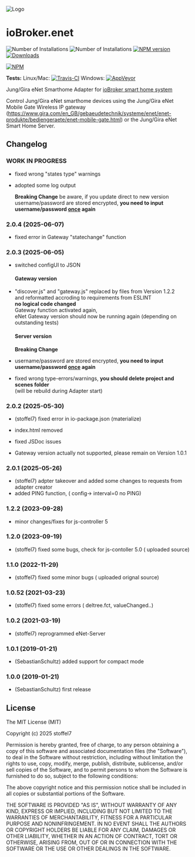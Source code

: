 ![Logo](admin/enet.png)
# ioBroker.enet

![Number of Installations](http://iobroker.live/badges/enet-installed.svg) ![Number of Installations](http://iobroker.live/badges/enet-stable.svg) [![NPM version](http://img.shields.io/npm/v/iobroker.enet.svg)](https://www.npmjs.com/package/iobroker.enet)
[![Downloads](https://img.shields.io/npm/dm/iobroker.enet.svg)](https://www.npmjs.com/package/iobroker.enet)

[![NPM](https://nodei.co/npm/iobroker.enet.png?downloads=true)](https://nodei.co/npm/iobroker.enet/)

**Tests:** Linux/Mac: [![Travis-CI](https://travis-ci.org/SebastianSchultz/ioBroker.enet.svg?branch=master)](https://travis-ci.org/SebastianSchultz/ioBroker.enet)
Windows: [![AppVeyor](https://ci.appveyor.com/api/projects/status/9ow8uf5dq6u8fpfv/branch/master?svg=true)](https://ci.appveyor.com/project/SebastianSchultz/iobroker-enet/branch/master)

Jung/Gira eNet Smarthome Adapter for [ioBroker smart home system](https://www.iobroker.net)

Control Jung/Gira eNet smarthome devices using the Jung/Gira eNet Mobile Gate Wireless IP gateway (https://www.gira.com/en_GB/gebaeudetechnik/systeme/enet/enet-produkte/bediengeraete/enet-mobile-gate.html) or the Jung/Gira eNet Smart Home Server.

## Changelog

<!--
  Placeholder for the next version (at the beginning of the line):
  ### **WORK IN PROGRESS**
-->
### **WORK IN PROGRESS**
* fixed wrong "states type" warnings
* adopted some log output

  **Breaking Change**
  be aware, if you update direct to new version\
  username/password are stored encrypted, **you need to input username/password <ins>once</ins> again**

### 2.0.4 (2025-06-07)
*  fixed error in Gateway "statechange" function

### 2.0.3 (2025-06-05)
* switched configUI to JSON

   #### Gateway version
* "discover.js" and "gateway.js" replaced by files from Version 1.2.2\
   and reformatted accroding to requirements from ESLINT\
   **no logical code changed**\
   Gateway function activated again,\
   eNet Gateway version should now be running again (depending on outstanding tests)

  #### Server version

  **Breaking Change**
* username/password are stored encrypted, **you need to input username/password <ins>once</ins> again**
* fixed wrong type-errors/warnings,   **you should delete project and scenes folder**\
  (will be rebuild during Adapter start)

### 2.0.2 (2025-05-30)
* (stoffel7) fixed error in io-package.json (materialize)
* index.html removed
* fixed JSDoc issues
  
* Gateway version actually not supported, please remain on Version 1.0.1

### 2.0.1 (2025-05-26)
* (stoffel7) adpter takeover and added some changes to requests from adapter creator
* added PING function, ( config-> interval=0 no PING)

### 1.2.2 (2023-09-28)

-   minor changes/fixes for js-controller 5

### 1.2.0 (2023-09-19)
* (stoffel7) fixed some bugs, check for js-contoller 5.0 ( uploaded source)

### 1.1.0 (2022-11-29)
* (stoffel7) fixed some minor bugs ( uploaded orignal source)

### 1.0.52 (2021-03-23)
* (stoffel7) fixed some errors ( deltree.fct, valueChanged..)

### 1.0.2 (2021-03-19)
* (stoffel7) reprogrammed eNet-Server

### 1.0.1 (2019-01-21)
* (SebastianSchultz) added support for compact mode

### 1.0.0 (2019-01-21)
* (SebastianSchultz) first release

## License

The MIT License (MIT)

Copyright (c) 2025 stoffel7

Permission is hereby granted, free of charge, to any person obtaining a copy
of this software and associated documentation files (the "Software"), to deal
in the Software without restriction, including without limitation the rights
to use, copy, modify, merge, publish, distribute, sublicense, and/or sell
copies of the Software, and to permit persons to whom the Software is
furnished to do so, subject to the following conditions:

The above copyright notice and this permission notice shall be included in
all copies or substantial portions of the Software.

THE SOFTWARE IS PROVIDED "AS IS", WITHOUT WARRANTY OF ANY KIND, EXPRESS OR
IMPLIED, INCLUDING BUT NOT LIMITED TO THE WARRANTIES OF MERCHANTABILITY,
FITNESS FOR A PARTICULAR PURPOSE AND NONINFRINGEMENT. IN NO EVENT SHALL THE
AUTHORS OR COPYRIGHT HOLDERS BE LIABLE FOR ANY CLAIM, DAMAGES OR OTHER
LIABILITY, WHETHER IN AN ACTION OF CONTRACT, TORT OR OTHERWISE, ARISING FROM,
OUT OF OR IN CONNECTION WITH THE SOFTWARE OR THE USE OR OTHER DEALINGS IN
THE SOFTWARE.
